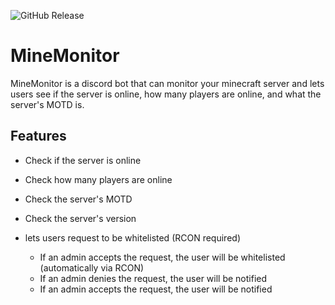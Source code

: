 ![GitHub Release](https://img.shields.io/github/v/release/programmer-timmy/MineMonitor)

# MineMonitor
MineMonitor is a discord bot that can monitor your minecraft server and lets users see if the server is online, how many players are online, and what the server's MOTD is.

## Features
- Check if the server is online
- Check how many players are online
- Check the server's MOTD
- Check the server's version

- lets users request to be whitelisted (RCON required)
  - If an admin accepts the request, the user will be whitelisted (automatically via RCON)
  - If an admin denies the request, the user will be notified
  - If an admin accepts the request, the user will be notified
